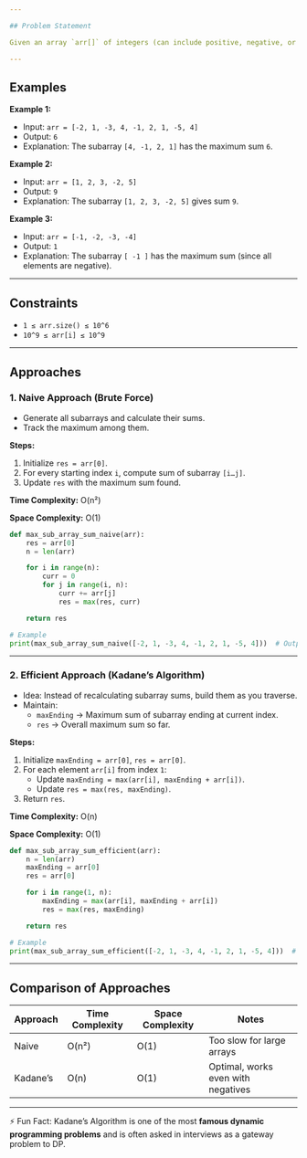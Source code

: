 ```yaml
---

## Problem Statement

Given an array `arr[]` of integers (can include positive, negative, or zero), find the **maximum sum of any contiguous subarray**.

---
```


## Examples

**Example 1:**

- Input: `arr = [-2, 1, -3, 4, -1, 2, 1, -5, 4]`
- Output: `6`
- Explanation: The subarray `[4, -1, 2, 1]` has the maximum sum `6`.

**Example 2:**

- Input: `arr = [1, 2, 3, -2, 5]`
- Output: `9`
- Explanation: The subarray `[1, 2, 3, -2, 5]` gives sum `9`.

**Example 3:**

- Input: `arr = [-1, -2, -3, -4]`
- Output: `1`
- Explanation: The subarray `[ -1 ]` has the maximum sum (since all elements are negative).

---

## Constraints

- `1 ≤ arr.size() ≤ 10^6`
- `10^9 ≤ arr[i] ≤ 10^9`

---

## Approaches

### 1. Naive Approach (Brute Force)

- Generate all subarrays and calculate their sums.
- Track the maximum among them.

**Steps:**

1. Initialize `res = arr[0]`.
2. For every starting index `i`, compute sum of subarray `[i…j]`.
3. Update `res` with the maximum sum found.

**Time Complexity:** O(n²)

**Space Complexity:** O(1)

```python
def max_sub_array_sum_naive(arr):
    res = arr[0]
    n = len(arr)

    for i in range(n):
        curr = 0
        for j in range(i, n):
            curr += arr[j]
            res = max(res, curr)

    return res

# Example
print(max_sub_array_sum_naive([-2, 1, -3, 4, -1, 2, 1, -5, 4]))  # Output: 6

```

---

### 2. Efficient Approach (Kadane’s Algorithm)

- Idea: Instead of recalculating subarray sums, build them as you traverse.
- Maintain:
    - `maxEnding` → Maximum sum of subarray ending at current index.
    - `res` → Overall maximum sum so far.

**Steps:**

1. Initialize `maxEnding = arr[0]`, `res = arr[0]`.
2. For each element `arr[i]` from index `1`:
    - Update `maxEnding = max(arr[i], maxEnding + arr[i])`.
    - Update `res = max(res, maxEnding)`.
3. Return `res`.

**Time Complexity:** O(n)

**Space Complexity:** O(1)

```python
def max_sub_array_sum_efficient(arr):
    n = len(arr)
    maxEnding = arr[0]
    res = arr[0]

    for i in range(1, n):
        maxEnding = max(arr[i], maxEnding + arr[i])
        res = max(res, maxEnding)

    return res

# Example
print(max_sub_array_sum_efficient([-2, 1, -3, 4, -1, 2, 1, -5, 4]))  # Output: 6

```

---

## Comparison of Approaches

| Approach | Time Complexity | Space Complexity | Notes |
| --- | --- | --- | --- |
| Naive | O(n²) | O(1) | Too slow for large arrays |
| Kadane’s | O(n) | O(1) | Optimal, works even with negatives |

---

⚡ Fun Fact: Kadane’s Algorithm is one of the most **famous dynamic programming problems** and is often asked in interviews as a gateway problem to DP.